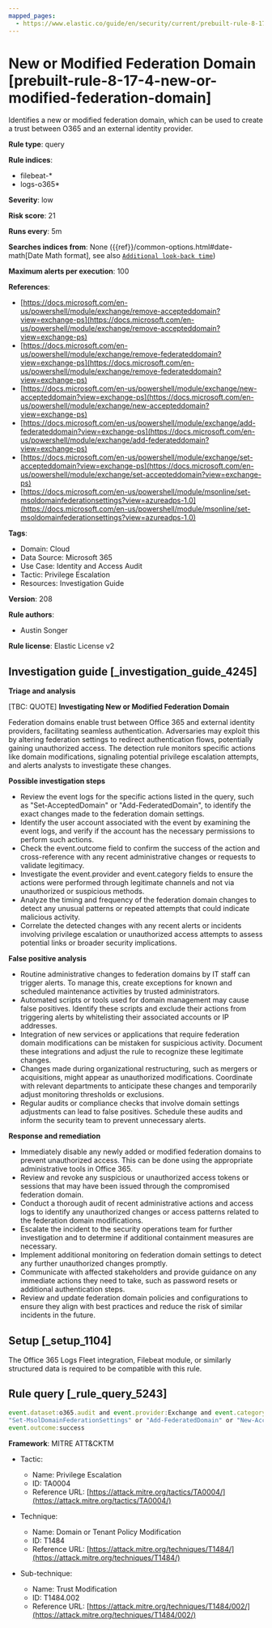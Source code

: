 ```yaml
---
mapped_pages:
  - https://www.elastic.co/guide/en/security/current/prebuilt-rule-8-17-4-new-or-modified-federation-domain.html
---
```


# New or Modified Federation Domain [prebuilt-rule-8-17-4-new-or-modified-federation-domain]

Identifies a new or modified federation domain, which can be used to create a trust between O365 and an external identity provider.

**Rule type**: query

**Rule indices**:

* filebeat-*
* logs-o365*

**Severity**: low

**Risk score**: 21

**Runs every**: 5m

**Searches indices from**: None ({{ref}}/common-options.html#date-math[Date Math format], see also [`Additional look-back time`](docs-content://solutions/security/detect-and-alert/create-detection-rule.md#rule-schedule))

**Maximum alerts per execution**: 100

**References**:

* [https://docs.microsoft.com/en-us/powershell/module/exchange/remove-accepteddomain?view=exchange-ps](https://docs.microsoft.com/en-us/powershell/module/exchange/remove-accepteddomain?view=exchange-ps)
* [https://docs.microsoft.com/en-us/powershell/module/exchange/remove-federateddomain?view=exchange-ps](https://docs.microsoft.com/en-us/powershell/module/exchange/remove-federateddomain?view=exchange-ps)
* [https://docs.microsoft.com/en-us/powershell/module/exchange/new-accepteddomain?view=exchange-ps](https://docs.microsoft.com/en-us/powershell/module/exchange/new-accepteddomain?view=exchange-ps)
* [https://docs.microsoft.com/en-us/powershell/module/exchange/add-federateddomain?view=exchange-ps](https://docs.microsoft.com/en-us/powershell/module/exchange/add-federateddomain?view=exchange-ps)
* [https://docs.microsoft.com/en-us/powershell/module/exchange/set-accepteddomain?view=exchange-ps](https://docs.microsoft.com/en-us/powershell/module/exchange/set-accepteddomain?view=exchange-ps)
* [https://docs.microsoft.com/en-us/powershell/module/msonline/set-msoldomainfederationsettings?view=azureadps-1.0](https://docs.microsoft.com/en-us/powershell/module/msonline/set-msoldomainfederationsettings?view=azureadps-1.0)

**Tags**:

* Domain: Cloud
* Data Source: Microsoft 365
* Use Case: Identity and Access Audit
* Tactic: Privilege Escalation
* Resources: Investigation Guide

**Version**: 208

**Rule authors**:

* Austin Songer

**Rule license**: Elastic License v2

## Investigation guide [_investigation_guide_4245]

**Triage and analysis**

[TBC: QUOTE]
**Investigating New or Modified Federation Domain**

Federation domains enable trust between Office 365 and external identity providers, facilitating seamless authentication. Adversaries may exploit this by altering federation settings to redirect authentication flows, potentially gaining unauthorized access. The detection rule monitors specific actions like domain modifications, signaling potential privilege escalation attempts, and alerts analysts to investigate these changes.

**Possible investigation steps**

* Review the event logs for the specific actions listed in the query, such as "Set-AcceptedDomain" or "Add-FederatedDomain", to identify the exact changes made to the federation domain settings.
* Identify the user account associated with the event by examining the event logs, and verify if the account has the necessary permissions to perform such actions.
* Check the event.outcome field to confirm the success of the action and cross-reference with any recent administrative changes or requests to validate legitimacy.
* Investigate the event.provider and event.category fields to ensure the actions were performed through legitimate channels and not via unauthorized or suspicious methods.
* Analyze the timing and frequency of the federation domain changes to detect any unusual patterns or repeated attempts that could indicate malicious activity.
* Correlate the detected changes with any recent alerts or incidents involving privilege escalation or unauthorized access attempts to assess potential links or broader security implications.

**False positive analysis**

* Routine administrative changes to federation domains by IT staff can trigger alerts. To manage this, create exceptions for known and scheduled maintenance activities by trusted administrators.
* Automated scripts or tools used for domain management may cause false positives. Identify these scripts and exclude their actions from triggering alerts by whitelisting their associated accounts or IP addresses.
* Integration of new services or applications that require federation domain modifications can be mistaken for suspicious activity. Document these integrations and adjust the rule to recognize these legitimate changes.
* Changes made during organizational restructuring, such as mergers or acquisitions, might appear as unauthorized modifications. Coordinate with relevant departments to anticipate these changes and temporarily adjust monitoring thresholds or exclusions.
* Regular audits or compliance checks that involve domain settings adjustments can lead to false positives. Schedule these audits and inform the security team to prevent unnecessary alerts.

**Response and remediation**

* Immediately disable any newly added or modified federation domains to prevent unauthorized access. This can be done using the appropriate administrative tools in Office 365.
* Review and revoke any suspicious or unauthorized access tokens or sessions that may have been issued through the compromised federation domain.
* Conduct a thorough audit of recent administrative actions and access logs to identify any unauthorized changes or access patterns related to the federation domain modifications.
* Escalate the incident to the security operations team for further investigation and to determine if additional containment measures are necessary.
* Implement additional monitoring on federation domain settings to detect any further unauthorized changes promptly.
* Communicate with affected stakeholders and provide guidance on any immediate actions they need to take, such as password resets or additional authentication steps.
* Review and update federation domain policies and configurations to ensure they align with best practices and reduce the risk of similar incidents in the future.


## Setup [_setup_1104]

The Office 365 Logs Fleet integration, Filebeat module, or similarly structured data is required to be compatible with this rule.


## Rule query [_rule_query_5243]

```js
event.dataset:o365.audit and event.provider:Exchange and event.category:web and event.action:("Set-AcceptedDomain" or
"Set-MsolDomainFederationSettings" or "Add-FederatedDomain" or "New-AcceptedDomain" or "Remove-AcceptedDomain" or "Remove-FederatedDomain") and
event.outcome:success
```

**Framework**: MITRE ATT&CKTM

* Tactic:

    * Name: Privilege Escalation
    * ID: TA0004
    * Reference URL: [https://attack.mitre.org/tactics/TA0004/](https://attack.mitre.org/tactics/TA0004/)

* Technique:

    * Name: Domain or Tenant Policy Modification
    * ID: T1484
    * Reference URL: [https://attack.mitre.org/techniques/T1484/](https://attack.mitre.org/techniques/T1484/)

* Sub-technique:

    * Name: Trust Modification
    * ID: T1484.002
    * Reference URL: [https://attack.mitre.org/techniques/T1484/002/](https://attack.mitre.org/techniques/T1484/002/)



